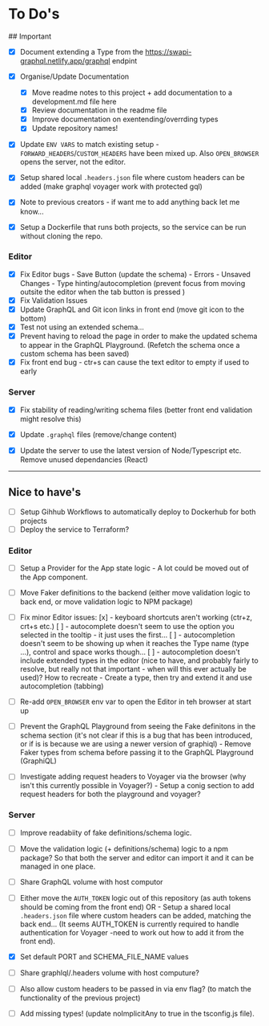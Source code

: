 # To Do's

## Important
- [x] Document extending a Type from the https://swapi-graphql.netlify.app/graphql endpint
- [x] Organise/Update Documentation
    - [x] Move readme notes to this project + add documentation to a development.md file here
    - [x] Review documentation in the readme file
    - [x] Improve documentation on exentending/overrding types
    - [x] Update repository names!
- [x] Update `ENV VARS` to match existing setup - `FORWARD_HEADERS`/`CUSTOM_HEADERS` have been mixed up. Also `OPEN_BROWSER` opens the server, not the editor.
- [x] Setup shared local `.headers.json` file where custom headers can be added (make graphql voyager work with protected gql)
- [x] Note to previous creators - if want me to add anything back let me know...
- [x] Setup a Dockerfile that runs both projects, so the service can be run without cloning the repo.


### Editor
- [x] Fix Editor bugs
        - Save Button (update the schema)
        - Errors
        - Unsaved Changes
        - Type hinting/autocompletion (prevent focus from moving outsite the editor when the tab button is pressed )
- [x] Fix Validation Issues
- [x] Update GraphQL and Git icon links in front end (move git icon to the bottom)
- [x] Test not using an extended schema...
- [x] Prevent having to reload the page in order to make the updated schema to appear in the GraphQL Playground. (Refetch the schema once a custom schema has been saved)
- [x] Fix front end bug - ctr+s can cause the text editor to empty if used to early 

### Server
- [x] Fix stability of reading/writing schema files (better front end validation might resolve this)
- [x] Update `.graphql` files (remove/change content)
- [x] Update the server to use the latest version of Node/Typescript etc. Remove unused dependancies (React)




---



## Nice to have's
- [ ] Setup Gihhub Workflows to automatically deploy to Dockerhub for both projects
- [ ] Deploy the service to Terraform?

### Editor
- [ ] Setup a Provider for the App state logic - A lot could be moved out of the App component.
- [ ] Move Faker definitions to the backend (either move validation logic to back end, or move validation logic to NPM package)
- [ ] Fix minor Editor issues:
    [x] - keyboard shortcuts aren't working (ctr+z, crt+s etc.)
	[ ] - autocomplete doesn't seem to use the option you selected in the tooltip - it just uses the first...
	[ ] - autocompletion doesn't seem to be showing up when it reaches the Type name (type ...), control and space works though...
	[ ] - autocompletion doesn't include extended types in the editor (nice to have, and probably fairly to resolve, but really not that important - when will this ever actually be used)? How to recreate - Create a type, then try and extend it and use autocompletion (tabbing)
- [ ] Re-add `OPEN_BROWSER` env var to open the Editor in teh browser at start up
- [ ] Prevent the GraphQL Playground from seeing the Fake definitons in the schema section (it's not clear if this is a bug that has been introduced, or if is is because we are using a newer version of graphiql) - Remove Faker types from schema before passing it to the GraphQL Playground (GraphiQL)
- [ ] Investigate adding request headers to Voyager via the browser (why isn't this currently possible in Voyager?) - Setup a conig section to add request headers for both the playground and voyager?


### Server
- [ ] Improve readabiity of fake definitions/schema logic.
- [ ] Move the validation logic (+ definitions/schema) logic to a npm package? So that both the server and editor can import it and it can be managed in one place.
- [ ] Share GraphQL volume with host computor
- [ ] Either move the `AUTH_TOKEN` logic out of this repository (as auth tokens should be coming from the front end) OR -  Setup a shared local `.headers.json` file where custom headers can be added, matching the back end... (It seems AUTH_TOKEN is currently required to handle authentication for Voyager -need to work out how to add it from the front end).
- [x] Set default PORT and SCHEMA_FILE_NAME values
- [ ] Share graphlql/.headers volume with host computure?
- [ ] Also allow custom headers to be passed in via env flag? (to match the functionality of the previous project)
- [ ] Add missing types! (update noImplicitAny to true in the tsconfig.js file). 

